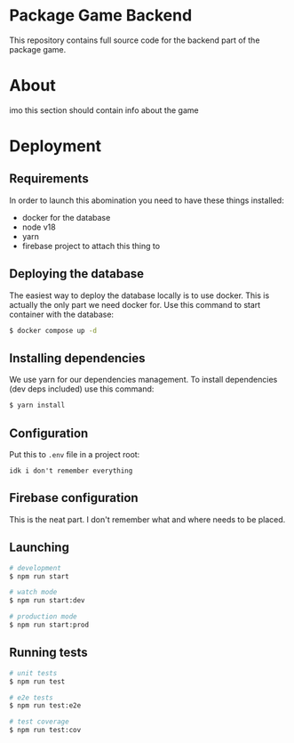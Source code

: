# Package Game Backend

This repository contains full source code for the backend part of the package game.

# About

imo this section should contain info about the game

# Deployment

## Requirements

In order to launch this abomination you need to have these things installed:

- docker for the database
- node v18
- yarn
- firebase project to attach this thing to

## Deploying the database

The easiest way to deploy the database locally is to use docker. This is actually the only part we need docker for. Use this command to start container with the database:

```bash
$ docker compose up -d
```

## Installing dependencies

We use yarn for our dependencies management. To install dependencies (dev deps included) use this command:

```bash
$ yarn install
```

## Configuration

Put this to `.env` file in a project root:

```
idk i don't remember everything
```

## Firebase configuration

This is the neat part. I don't remember what and where needs to be placed.

## Launching

```bash
# development
$ npm run start

# watch mode
$ npm run start:dev

# production mode
$ npm run start:prod
```

## Running tests

```bash
# unit tests
$ npm run test

# e2e tests
$ npm run test:e2e

# test coverage
$ npm run test:cov
```
